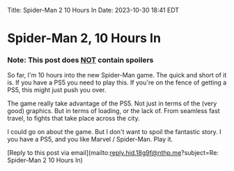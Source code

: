 Title: Spider-Man 2 10 Hours In
Date: 2023-10-30 18:41 EDT

# Spider-Man 2, 10 Hours In

### Note: This post does <u>**NOT**</u> contain spoilers

So far, I'm 10 hours into the new Spider-Man game. The quick and short of it is. If you have a PS5 you need to play this. If you're on the fence of getting a PS5, this might just push you over.

The game really take advantage of the PS5. Not just in terms of the (very good) graphics. But in terms of loading, or the lack of. From seamless fast travel, to fights that take place across the city.

I could go on about the game. But I don't want to spoil the fantastic story. I you have a PS5, and you like Marvel / Spider-Man. Play it.

[Reply to this post via email](mailto:reply.hid.18g9f@nthp.me?subject=Re: Spider-Man 2 10 Hours In)